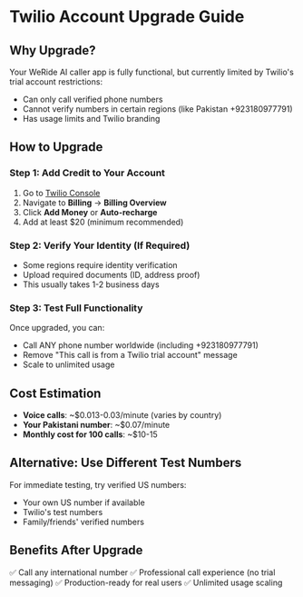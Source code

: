 # Twilio Account Upgrade Guide

## Why Upgrade?
Your WeRide AI caller app is fully functional, but currently limited by Twilio's trial account restrictions:
- Can only call verified phone numbers
- Cannot verify numbers in certain regions (like Pakistan +923180977791)
- Has usage limits and Twilio branding

## How to Upgrade

### Step 1: Add Credit to Your Account
1. Go to [Twilio Console](https://console.twilio.com)
2. Navigate to **Billing** → **Billing Overview**
3. Click **Add Money** or **Auto-recharge**
4. Add at least $20 (minimum recommended)

### Step 2: Verify Your Identity (If Required)
- Some regions require identity verification
- Upload required documents (ID, address proof)
- This usually takes 1-2 business days

### Step 3: Test Full Functionality
Once upgraded, you can:
- Call ANY phone number worldwide (including +923180977791)
- Remove "This call is from a Twilio trial account" message
- Scale to unlimited usage

## Cost Estimation
- **Voice calls**: ~$0.013-0.03/minute (varies by country)
- **Your Pakistani number**: ~$0.07/minute
- **Monthly cost for 100 calls**: ~$10-15

## Alternative: Use Different Test Numbers
For immediate testing, try verified US numbers:
- Your own US number if available
- Twilio's test numbers
- Family/friends' verified numbers

## Benefits After Upgrade
✅ Call any international number
✅ Professional call experience (no trial messaging)
✅ Production-ready for real users
✅ Unlimited usage scaling

